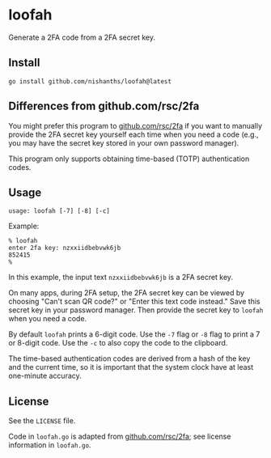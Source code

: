 # loofah

Generate a 2FA code from a 2FA secret key.

## Install

```
go install github.com/nishanths/loofah@latest
```

## Differences from github.com/rsc/2fa

You might prefer this program to [github.com/rsc/2fa][1] if you want to
manually provide the 2FA secret key yourself each time when you need a code
(e.g., you may have the secret key stored in your own password manager).

This program only supports obtaining time-based (TOTP) authentication codes.

## Usage

```
usage: loofah [-7] [-8] [-c]
```

Example:

```
% loofah
enter 2fa key: nzxxiidbebvwk6jb
852415
%
```

In this example, the input text `nzxxiidbebvwk6jb` is a 2FA secret key.

On many apps, during 2FA setup, the 2FA secret key can be viewed by choosing
"Can't scan QR code?" or "Enter this text code instead." Save this secret
key in your password manager. Then provide the secret key to `loofah` when you
need a code.

By default `loofah` prints a 6-digit code. Use the `-7` flag or `-8` flag to
print a 7 or 8-digit code. Use the `-c` to also copy the code to the
clipboard.

The time-based authentication codes are derived from a hash of the key and the
current time, so it is important that the system clock have at least
one-minute accuracy.

## License

See the `LICENSE` file.

Code in `loofah.go` is adapted from [github.com/rsc/2fa][1]; see license
information in `loofah.go`.

[1]: https://github.com/rsc/2fa
